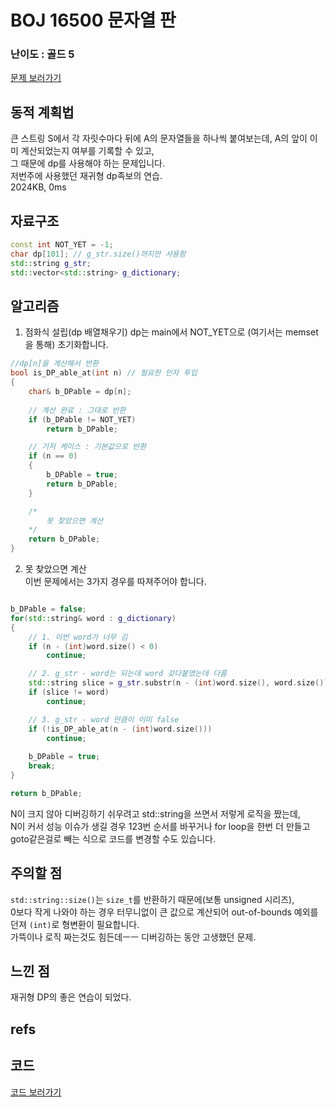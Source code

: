 # BOJ 16500 문자열 판
 
### 난이도 : 골드 5
[문제 보러가기](https://www.acmicpc.net/problem/16500)
  
## 동적 계획법
큰 스트링 S에서 각 자릿수마다 뒤에 A의 문자열들을 하나씩 붙여보는데, A의 앞이 이미 계산되었는지 여부를 기록할 수 있고,  
그 때문에 dp를 사용해야 하는 문제입니다.  
저번주에 사용했던 재귀형 dp족보의 연습.  
2024KB, 0ms

## 자료구조
```c++
const int NOT_YET = -1;
char dp[101]; // g_str.size()까지만 사용함
std::string g_str;
std::vector<std::string> g_dictionary;
```

## 알고리즘

1. 점화식 설립(dp 배열채우기)
dp는 main에서 NOT_YET으로 (여기서는 memset을 통해) 초기화합니다.
```c++
//dp[n]을 계산해서 반환
bool is_DP_able_at(int n) // 필요한 인자 투입
{
	char& b_DPable = dp[n];
	
    // 계산 완료 : 그대로 반환
	if (b_DPable != NOT_YET)
		return b_DPable;

    // 기저 케이스 : 기본값으로 반환
	if (n == 0)
	{
		b_DPable = true;
		return b_DPable;
	}

    /*
        못 찾았으면 계산
    */
	return b_DPable;
}
```

2. 못 찾았으면 계산  
이번 문제에서는 3가지 경우를 따져주어야 합니다.

```c++

b_DPable = false;
for(std::string& word : g_dictionary)
{
    // 1. 이번 word가 너무 김
    if (n - (int)word.size() < 0)
        continue;

    // 2. g_str - word는 되는데 word 갖다붙였는데 다름
    std::string slice = g_str.substr(n - (int)word.size(), word.size());
    if (slice != word)
        continue;

    // 3. g_str - word 만큼이 이미 false
    if (!is_DP_able_at(n - (int)word.size()))
        continue;
    
    b_DPable = true;
    break;
}

return b_DPable;
```
N이 크지 않아 디버깅하기 쉬우려고 std::string을 쓰면서 저렇게 로직을 짰는데,  
N이 커서 성능 이슈가 생길 경우 123번 순서를 바꾸거나 for loop을 한번 더 만들고 goto같은걸로 빼는 식으로 코드를 변경할 수도 있습니다. 

 
## 주의할 점
```std::string::size()```는 ```size_t```를 반환하기 때문에(보통 unsigned 시리즈),  
0보다 작게 나와야 하는 경우 터무니없이 큰 값으로 계산되어 out-of-bounds 예외를 던져 ```(int)```로 형변환이 필요합니다.  
가뜩이나 로직 짜는것도 힘든데ㅡㅡ 디버깅하는 동안 고생했던 문제.

## 느낀 점
재귀형 DP의 좋은 연습이 되었다.

## refs

## 코드
[코드 보러가기](./boj16500.cpp)
